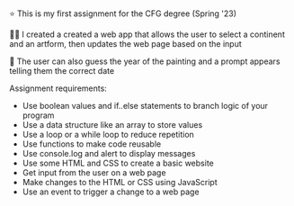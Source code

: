 ⭐ This is my first assignment for the CFG degree (Spring '23)

👩‍🎨 I created a created a web app that allows the user to select a continent and an artform, then updates the web page based on the input

🧮 The user can also guess the year of the painting and a prompt appears telling them the correct date

Assignment requirements:
+ Use boolean values and if..else statements to branch logic of your program
+ Use a data structure like an array to store values
+ Use a loop or a while loop to reduce repetition
+ Use functions to make code reusable
+ Use console.log and alert to display messages
+ Use some HTML and CSS to create a basic website
+ Get input from the user on a web page
+ Make changes to the HTML or CSS using JavaScript
+ Use an event to trigger a change to a web page
